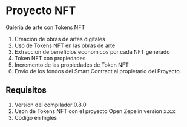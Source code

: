 # Proyecto NFT
Galeria de arte con Tokens NFT
1) Creacion de obras de artes digitales
2) Uso de Tokens NFT en las obras de arte
3) Extraccion de beneficios economicos por cada NFT generado
4) Token NFT con propiedades
5) Incremento de las propiedades de Token NFT
6) Envio de los fondos del Smart Contract al propietario del Proyecto.

## Requisitos
1) Version del compilador 0.8.0
2) Uson de Tokens NFT con el proyecto Open Zepelin version x.x.x
3) Codigo en Ingles
